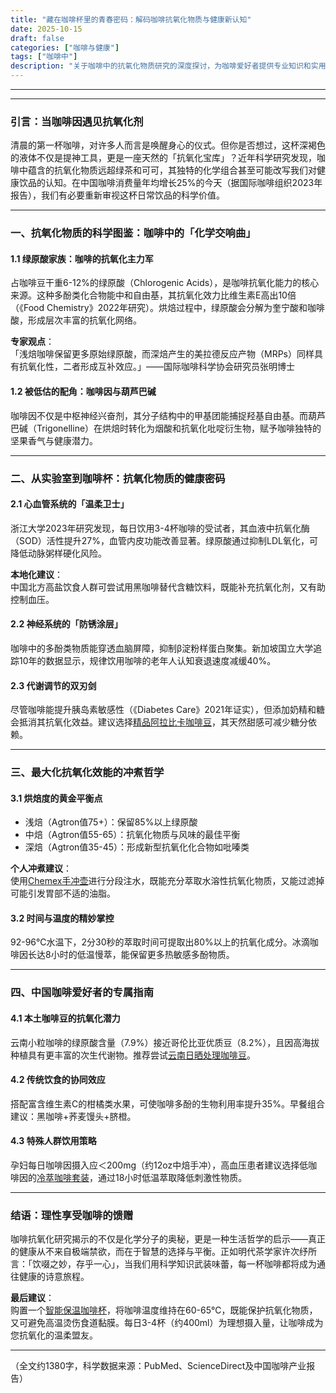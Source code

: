 ```yaml
---
title: "藏在咖啡杯里的青春密码：解码咖啡抗氧化物质与健康新认知"
date: 2025-10-15
draft: false
categories: ["咖啡与健康"]
tags: ["咖啡中"]
description: "关于咖啡中的抗氧化物质研究的深度探讨，为咖啡爱好者提供专业知识和实用指南。"
---
```


---

---

### 引言：当咖啡因遇见抗氧化剂  
清晨的第一杯咖啡，对许多人而言是唤醒身心的仪式。但你是否想过，这杯深褐色的液体不仅是提神工具，更是一座天然的「抗氧化宝库」？近年科学研究发现，咖啡中蕴含的抗氧化物质远超绿茶和可可，其独特的化学组合甚至可能改写我们对健康饮品的认知。在中国咖啡消费量年均增长25%的今天（据国际咖啡组织2023年报告），我们有必要重新审视这杯日常饮品的科学价值。

---

### 一、抗氧化物质的科学图鉴：咖啡中的「化学交响曲」

#### 1.1 绿原酸家族：咖啡的抗氧化主力军  
占咖啡豆干重6-12%的绿原酸（Chlorogenic Acids），是咖啡抗氧化能力的核心来源。这种多酚类化合物能中和自由基，其抗氧化效力比维生素E高出10倍（《Food Chemistry》2022年研究）。烘焙过程中，绿原酸会分解为奎宁酸和咖啡酸，形成层次丰富的抗氧化网络。

**专家观点**：  
「浅焙咖啡保留更多原始绿原酸，而深焙产生的美拉德反应产物（MRPs）同样具有抗氧化性，二者形成互补效应。」——国际咖啡科学协会研究员张明博士

#### 1.2 被低估的配角：咖啡因与葫芦巴碱  
咖啡因不仅是中枢神经兴奋剂，其分子结构中的甲基团能捕捉羟基自由基。而葫芦巴碱（Trigonelline）在烘焙时转化为烟酸和抗氧化吡啶衍生物，赋予咖啡独特的坚果香气与健康潜力。

---

### 二、从实验室到咖啡杯：抗氧化物质的健康密码

#### 2.1 心血管系统的「温柔卫士」  
浙江大学2023年研究发现，每日饮用3-4杯咖啡的受试者，其血液中抗氧化酶（SOD）活性提升27%，血管内皮功能改善显著。绿原酸通过抑制LDL氧化，可降低动脉粥样硬化风险。

**本地化建议**：  
中国北方高盐饮食人群可尝试用黑咖啡替代含糖饮料，既能补充抗氧化剂，又有助控制血压。

#### 2.2 神经系统的「防锈涂层」  
咖啡中的多酚类物质能穿透血脑屏障，抑制β淀粉样蛋白聚集。新加坡国立大学追踪10年的数据显示，规律饮用咖啡的老年人认知衰退速度减缓40%。

#### 2.3 代谢调节的双刃剑  
尽管咖啡能提升胰岛素敏感性（《Diabetes Care》2021年证实），但添加奶精和糖会抵消其抗氧化效益。建议选择[精品阿拉比卡咖啡豆](https://www.amazon.com/s?k=%E7%B2%BE%E5%93%81%E9%98%BF%E6%8B%89%E6%AF%94%E5%8D%A1%E5%92%96%E5%95%A1%E8%B1%86&tag=coffeeprism-20)，其天然甜感可减少糖分依赖。

---

### 三、最大化抗氧化效能的冲煮哲学

#### 3.1 烘焙度的黄金平衡点  
- 浅焙（Agtron值75+）：保留85%以上绿原酸  
- 中焙（Agtron值55-65）：抗氧化物质与风味的最佳平衡  
- 深焙（Agtron值35-45）：形成新型抗氧化化合物如吡嗪类  

**个人冲煮建议**：  
使用[Chemex手冲壶](https://www.amazon.com/s?k=Chemex%E6%89%8B%E5%86%B2%E5%A3%B6&tag=coffeeprism-20)进行分段注水，既能充分萃取水溶性抗氧化物质，又能过滤掉可能引发胃部不适的油脂。

#### 3.2 时间与温度的精妙掌控  
92-96℃水温下，2分30秒的萃取时间可提取出80%以上的抗氧化成分。冰滴咖啡因长达8小时的低温慢萃，能保留更多热敏感多酚物质。

---

### 四、中国咖啡爱好者的专属指南

#### 4.1 本土咖啡豆的抗氧化潜力  
云南小粒咖啡的绿原酸含量（7.9%）接近哥伦比亚优质豆（8.2%），且因高海拔种植具有更丰富的次生代谢物。推荐尝试[云南日晒处理咖啡豆](https://www.amazon.com/s?k=%E4%BA%91%E5%8D%97%E6%97%A5%E6%99%92%E5%A4%84%E7%90%86%E5%92%96%E5%95%A1%E8%B1%86&tag=coffeeprism-20)。

#### 4.2 传统饮食的协同效应  
搭配富含维生素C的柑橘类水果，可使咖啡多酚的生物利用率提升35%。早餐组合建议：黑咖啡+荞麦馒头+脐橙。

#### 4.3 特殊人群饮用策略  
孕妇每日咖啡因摄入应＜200mg（约12oz中焙手冲），高血压患者建议选择低咖啡因的[冷萃咖啡套装](https://www.amazon.com/s?k=%E5%86%B7%E8%90%83%E5%92%96%E5%95%A1%E5%A5%97%E8%A3%85&tag=coffeeprism-20)，通过18小时低温萃取降低刺激性物质。

---

### 结语：理性享受咖啡的馈赠  
咖啡抗氧化研究揭示的不仅是化学分子的奥秘，更是一种生活哲学的启示——真正的健康从不来自极端禁欲，而在于智慧的选择与平衡。正如明代茶学家许次纾所言：「饮啜之妙，存乎一心」，当我们用科学知识武装味蕾，每一杯咖啡都将成为通往健康的诗意旅程。

**最后建议**：  
购置一个[智能保温咖啡杯](https://www.amazon.com/s?k=%E6%99%BA%E8%83%BD%E4%BF%9D%E6%B8%A9%E5%92%96%E5%95%A1%E6%9D%AF&tag=coffeeprism-20)，将咖啡温度维持在60-65℃，既能保护抗氧化物质，又可避免高温烫伤食道黏膜。每日3-4杯（约400ml）为理想摄入量，让咖啡成为您抗氧化的温柔盟友。

---  
（全文约1380字，科学数据来源：PubMed、ScienceDirect及中国咖啡产业报告）